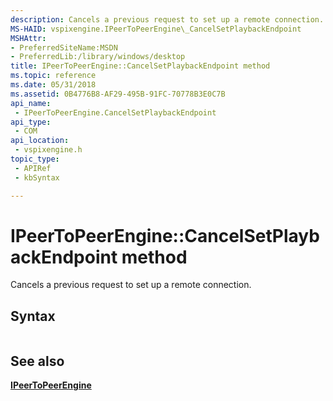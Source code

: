 ```yaml
---
description: Cancels a previous request to set up a remote connection.
MS-HAID: vspixengine.IPeerToPeerEngine\_CancelSetPlaybackEndpoint
MSHAttr:
- PreferredSiteName:MSDN
- PreferredLib:/library/windows/desktop
title: IPeerToPeerEngine::CancelSetPlaybackEndpoint method
ms.topic: reference
ms.date: 05/31/2018
ms.assetid: 0B4776B8-AF29-495B-91FC-70778B3E0C7B
api_name: 
 - IPeerToPeerEngine.CancelSetPlaybackEndpoint
api_type: 
 - COM
api_location: 
 - vspixengine.h
topic_type: 
 - APIRef
 - kbSyntax

---
```


# <span id="vspixengine.ipeertopeerengine_cancelsetplaybackendpoint"></span>IPeerToPeerEngine::CancelSetPlaybackEndpoint method

Cancels a previous request to set up a remote connection.

## Syntax


```C++
```

## <span id="see_also"></span>See also

[**IPeerToPeerEngine**](/windows/desktop/direct3dtools/ipeertopeerengine)

 

 
